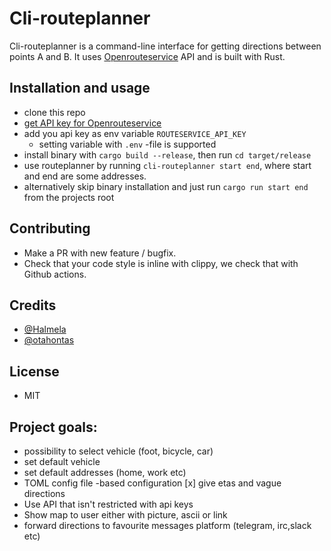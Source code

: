 # Cli-routeplanner

Cli-routeplanner is a command-line interface for getting directions between points A and B. It uses [Openrouteservice](openrouteservice.org) API and is built with Rust.

## Installation and usage
- clone this repo
- [get API key for Openrouteservice](https://openrouteservice.org/dev/#/home)
- add you api key as env variable `ROUTESERVICE_API_KEY`
  - setting variable with `.env` -file is supported
- install binary with `cargo build --release`, then run `cd target/release`
- use routeplanner by running `cli-routeplanner start end`, where start and end are some addresses.
- alternatively skip binary installation and just run `cargo run start end` from the projects root

## Contributing
- Make a PR with new feature / bugfix.
- Check that your code style is inline with clippy, we check that with Github actions.

## Credits
- [@Halmela](https://github.com/Halmela)
- [@otahontas](https://github.com/otahontas)

## License
- MIT

## Project goals:
- possibility to select vehicle (foot, bicycle, car)
- set default vehicle
- set default addresses (home, work etc)
- TOML config file -based configuration
[x] give etas and vague directions
- Use API that isn't restricted with api keys
- Show map to user either with picture, ascii or link
- forward directions to favourite messages platform (telegram, irc,slack etc)
